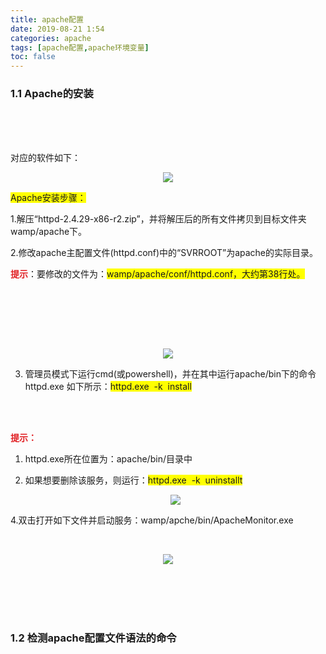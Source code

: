 ```yaml
---
title: apache配置
date: 2019-08-21 1:54
categories: apache
tags: [apache配置,apache环境变量]
toc: false 
---
```


### 1.1 **Apache的安装**

<br/><br/><br/>



对应的软件如下：

<div align=center>

![](https://img.vim-cn.com/10/62ef18734fac0fb1084cf8c178f0cdd568f46d.jpg )

</div>

<font style='background-color: #ffff00 ' >Apache安装步骤：</font>

1.解压“httpd-2.4.29-x86-r2.zip”，并将解压后的所有文件拷贝到目标文件夹wamp/apache下。

2.修改apache主配置文件(httpd.conf)中的“SVRROOT”为apache的实际目录。

 

<font style='color: #E12125 ' >**提示</font>**：要修改的文件为：<font style='background-color: #ffff00 ' >wamp/apache/conf/httpd.conf，大约第38行处。</font>

<br/>  <br/><br/>

<br/>

<div align=center>

![](https://img.vim-cn.com/2f/d5d370c284fe9dc81278e189b7ffa028756b89.jpg )

</div>



3. 管理员模式下运行cmd(或powershell)，并在其中运行apache/bin下的命令httpd.exe 如下所示：<font style='background-color: #ffff00 ' >httpd.exe  -k  install</font><br/><br/>

   <br/>

<font style='color: #E12125 ' >**提示：**</font>

1. httpd.exe所在位置为：apache/bin/目录中

2. 如果想要删除该服务，则运行：<font style='background-color: #ffff00 ' >httpd.exe  -k  uninstallt</font>

   <div align=center>

   ![](https://img.vim-cn.com/86/f2d12843603dd2b9ee35e0a6af2d0e8f076f86.jpg )

   </div>



4.双击打开如下文件并启动服务：wamp/apche/bin/ApacheMonitor.exe

<br/>

<div align=center>

![](https://img.vim-cn.com/e7/6a29c90cf4576c5d15a54c5f7ac5cefb0655a5.jpg)</div>

<br/>

<br/>

<br/>

<br/>

### 1.2 检测apache配置文件语法的命令







 